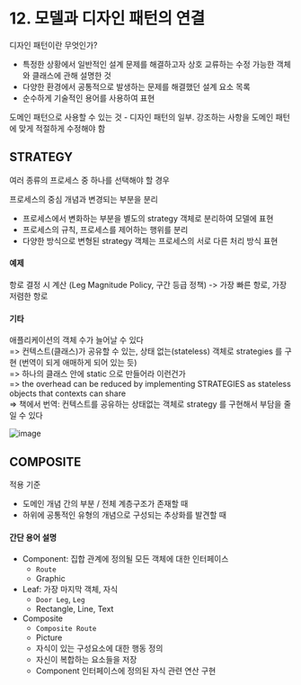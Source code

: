 # 12. 모델과 디자인 패턴의 연결

디자인 패턴이란 무엇인가?
- 특정한 상황에서 일반적인 설계 문제를 해결하고자 상호 교류하는 수정 가능한 객체와 클래스에 관해 설명한 것
- 다양한 환경에서 공통적으로 발생하는 문제를 해결했던 설계 요소 목록
- 순수하게 기술적인 용어를 사용하여 표현

도메인 패턴으로 사용할 수 있는 것 - 디자인 패턴의 일부. 강조하는 사항을 도메인 패턴에 맞게 적절하게 수정해야 함

## STRATEGY
여러 종류의 프로세스 중 하나를 선택해야 할 경우

프로세스의 중심 개념과 변경되는 부분을 분리
- 프로세스에서 변화하는 부분을 별도의 strategy 객체로 분리하여 모델에 표현
- 프로세스의 규칙, 프로세스를 제어하는 행위를 분리
- 다양한 방식으로 변형된 strategy 객체는 프로세스의 서로 다른 처리 방식 표현

#### 예제
항로 결정 시 계산 (Leg Magnitude Policy, 구간 등급 정책) -> 가장 빠른 항로, 가장 저렴한 항로

#### 기타
애플리케이션의 객체 수가 늘어날 수 있다  
=> 컨텍스트(클래스)가 공유할 수 있는, 상태 없는(stateless) 객체로 strategies 를 구현 (번역이 되게 애매하게 되어 있는 듯)  
=> 하나의 클래스 안에 static 으로 만들어라 이런건가  
=> the overhead can be reduced by implementing STRATEGIES as stateless objects that contexts can share  
=> 책에서 번역: 컨텍스트를 공유하는 상태없는 객체로 strategy 를 구현해서 부담을 줄일 수 있다

![image](https://upload.wikimedia.org/wikipedia/commons/3/39/Strategy_Pattern_in_UML.png)

## COMPOSITE
적용 기준
- 도메인 개념 간의 부분 / 전체 계층구조가 존재할 때
- 하위에 공통적인 유형의 개념으로 구성되는 추상화를 발견할 때

#### 간단 용어 설명
- Component: 집합 관계에 정의될 모든 객체에 대한 인터페이스
  - `Route`
  - Graphic
- Leaf: 가장 마지막 객체, 자식
  - `Door Leg`, `Leg`
  - Rectangle, Line, Text
- Composite
  - `Composite Route`
  - Picture
  - 자식이 있는 구성요소에 대한 행동 정의
  - 자신이 복합하는 요소들을 저장
  - Component 인터페이스에 정의된 자식 관련 연산 구현
